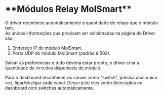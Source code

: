 <h1>**Módulos Relay MolSmart**</h1>

O driver reconhece automáticamente a quantidade de relays que o módulo tem.  
As únicas informações que precisam ser adicionadas na página do Driver são: 
1. Endereço IP do módulo MolSmart. 
2. Porta UDP do módulo MolSmart (padrão é 502).

Salvar as preferencias e tudo deveria estar pronto, o driver criar a quantidade de circuitos disponíveis do módulo. 

Para o dasbhoard reconhecer os canais como "switch", precisa uma única vez, ligar/desligar cada canal. Desse jeito eles serão detectados no dashboard com switches automáticamente. 
